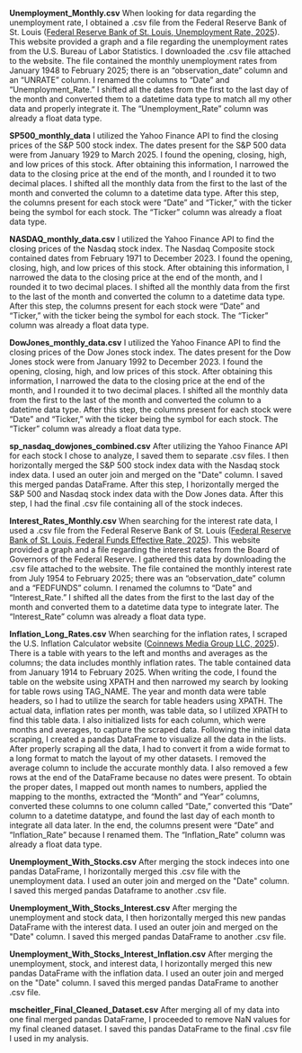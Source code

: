 **Unemployment_Monthly.csv**
When looking for data regarding the unemployment rate, I obtained a .csv file from the Federal Reserve Bank of St. Louis ([Federal Reserve Bank of St. Louis, Unemployment Rate, 2025](https://fred.stlouisfed.org/series/UNRATE)). This website provided a graph and a file regarding the unemployment rates from the U.S. Bureau of Labor Statistics. I downloaded the .csv file attached to the website. The file contained the monthly unemployment rates from January 1948 to February 2025; there is an “observation_date” column and an “UNRATE” column. I renamed the columns to “Date” and “Unemployment_Rate.” I shifted all the dates from the first to the last day of the month and converted them to a datetime data type to match all my other data and properly integrate it. The “Unemployment_Rate” column was already a float data type.

**SP500_monthly_data** 
I utilized the Yahoo Finance API to find the closing prices of the S&P 500 stock index. The dates present for the S&P 500 data were from January 1929 to March 2025. I found the opening, closing, high, and low prices of this stock. After obtaining this information, I narrowed the data to the closing price at the end of the month, and I rounded it to two decimal places. I shifted all the monthly data from the first to the last of the month and converted the column to a datetime data type. After this step, the columns present for each stock were “Date” and “Ticker,” with the ticker being the symbol for each stock. The “Ticker” column was already a float data type.

**NASDAQ_monthly_data.csv** 
I utilized the Yahoo Finance API to find the closing prices of the Nasdaq stock index. The Nasdaq Composite stock contained dates from February 1971 to December 2023. I found the opening, closing, high, and low prices of this stock. After obtaining this information, I narrowed the data to the closing price at the end of the month, and I rounded it to two decimal places. I shifted all the monthly data from the first to the last of the month and converted the column to a datetime data type. After this step, the columns present for each stock were “Date” and “Ticker,” with the ticker being the symbol for each stock. The “Ticker” column was already a float data type.

**DowJones_monthly_data.csv** 
I utilized the Yahoo Finance API to find the closing prices of the Dow Jones stock index. The dates present for the Dow Jones stock were from January 1992 to December 2023. I found the opening, closing, high, and low prices of this stock. After obtaining this information, I narrowed the data to the closing price at the end of the month, and I rounded it to two decimal places. I shifted all the monthly data from the first to the last of the month and converted the column to a datetime data type. After this step, the columns present for each stock were “Date” and “Ticker,” with the ticker being the symbol for each stock. The “Ticker” column was already a float data type.

**sp_nasdaq_dowjones_combined.csv** 
After utilizing the Yahoo Finance API for each stock I chose to analyze, I saved them to separate .csv files. I then horizontally merged the S&P 500 stock index data with the Nasdaq stock index data. I used an outer join and merged on the "Date" column. I saved this merged pandas DataFrame. After this step, I horizontally merged the S&P 500 and Nasdaq stock index data with the Dow Jones data. After this step, I had the final .csv file containing all of the stock indeces. 

**Interest_Rates_Monthly.csv** 
When searching for the interest rate data, I used a .csv file from the Federal Reserve Bank of St. Louis ([Federal Reserve Bank of St. Louis, Federal Funds Effective Rate, 2025](https://fred.stlouisfed.org/series/FEDFUNDS)). This website provided a graph and a file regarding the interest rates from the Board of Governors of the Federal Reserve. I gathered this data by downloading the .csv file attached to the website. The file contained the monthly interest rate from July 1954 to February 2025; there was an “observation_date” column and a “FEDFUNDS” column. I renamed the columns to “Date” and “Interest_Rate.” I shifted all the dates from the first to the last day of the month and converted them to a datetime data type to integrate later. The “Interest_Rate” column was already a float data type.

**Inflation_Long_Rates.csv**
When searching for the inflation rates, I scraped the U.S. Inflation Calculator website ([Coinnews Media Group LLC, 2025](https://www.usinflationcalculator.com/inflation/historical-inflation-rates/ )). There is a table with years to the left and months and averages as the columns; the data includes monthly inflation rates. The table contained data from January 1914 to February 2025. When writing the code, I found the table on the website using XPATH and then narrowed my search by looking for table rows using TAG_NAME. The year and month data were table headers, so I had to utilize the search for table headers using XPATH. The actual data, inflation rates per month, was table data, so I utilized XPATH to find this table data. I also initialized lists for each column, which were months and averages, to capture the scraped data. Following the initial data scraping, I created a pandas DataFrame to visualize all the data in the lists. After properly scraping all the data, I had to convert it from a wide format to a long format to match the layout of my other datasets. I removed the average column to include the accurate monthly data. I also removed a few rows at the end of the DataFrame because no dates were present. To obtain the proper dates, I mapped out month names to numbers, applied the mapping to the months, extracted the “Month” and “Year” columns, converted these columns to one column called “Date,” converted this “Date” column to a datetime datatype, and found the last day of each month to integrate all data later. In the end, the columns present were “Date” and “Inflation_Rate” because I renamed them. The “Inflation_Rate” column was already a float data type.

**Unemployment_With_Stocks.csv** 
After merging the stock indeces into one pandas DataFrame, I horizontally merged this .csv file with the unemployment data. I used an outer join and merged on the "Date" column. I saved this merged pandas Dataframe to another .csv file. 

**Unemployment_With_Stocks_Interest.csv** 
After merging the unemployment and stock data, I then horizontally merged this new pandas DataFrame with the interest data. I used an outer join and merged on the "Date" column. I saved this merged pandas DataFrame to another .csv file. 

**Unemployment_With_Stocks_Interest_Inflation.csv** 
After merging the unemployment, stock, and interest data, I horizontally merged this new pandas DataFrame with the inflation data. I used an outer join and merged on the "Date" column. I saved this merged pandas DataFrame to another .csv file. 

**mscheitler_Final_Cleaned_Dataset.csv**
After merging all of my data into one final merged pandas DataFrame, I proceeded to remove NaN values for my final cleaned dataset. I saved this pandas DataFrame to the final .csv file I used in my analysis. 
